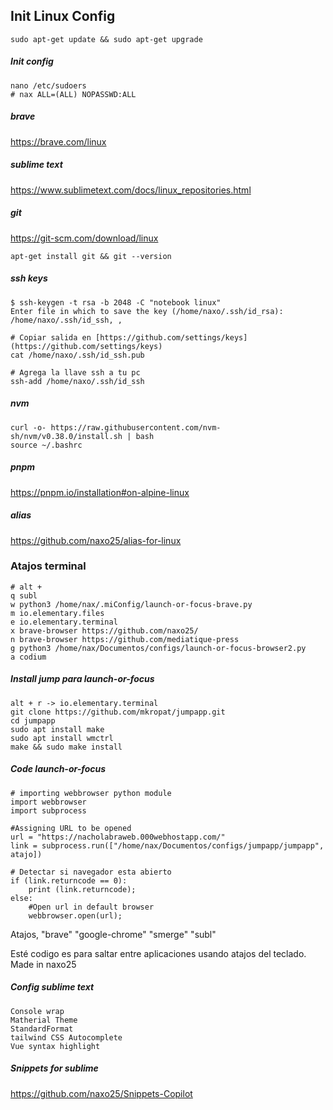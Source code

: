## Init Linux Config

    sudo apt-get update && sudo apt-get upgrade
    
##### Init config

    nano /etc/sudoers
    # nax ALL=(ALL) NOPASSWD:ALL

##### brave
    
https://brave.com/linux

##### sublime text

https://www.sublimetext.com/docs/linux_repositories.html

##### git

https://git-scm.com/download/linux

    apt-get install git && git --version

##### ssh keys

	$ ssh-keygen -t rsa -b 2048 -C "notebook linux"
	Enter file in which to save the key (/home/naxo/.ssh/id_rsa): /home/naxo/.ssh/id_ssh, , 

	# Copiar salida en [https://github.com/settings/keys] (https://github.com/settings/keys)
	cat /home/naxo/.ssh/id_ssh.pub

	# Agrega la llave ssh a tu pc 
	ssh-add /home/naxo/.ssh/id_ssh

##### nvm 
    curl -o- https://raw.githubusercontent.com/nvm-sh/nvm/v0.38.0/install.sh | bash
    source ~/.bashrc
    
##### pnpm
https://pnpm.io/installation#on-alpine-linux
    
##### alias
https://github.com/naxo25/alias-for-linux

### Atajos terminal
    # alt + 
    q subl
    w python3 /home/nax/.miConfig/launch-or-focus-brave.py
    m io.elementary.files
    e io.elementary.terminal
    x brave-browser https://github.com/naxo25/
    n brave-browser https://github.com/mediatique-press
    g python3 /home/nax/Documentos/configs/launch-or-focus-browser2.py
    a codium
    
##### Install jump para launch-or-focus
    alt + r -> io.elementary.terminal
    git clone https://github.com/mkropat/jumpapp.git
    cd jumpapp
    sudo apt install make
    sudo apt install wmctrl
    make && sudo make install

##### Code launch-or-focus

    # importing webbrowser python module
    import webbrowser
    import subprocess

    #Assigning URL to be opened
    url = "https://nacholabraweb.000webhostapp.com/"
    link = subprocess.run(["/home/nax/Documentos/configs/jumpapp/jumpapp", atajo])

    # Detectar si navegador esta abierto
    if (link.returncode == 0):
        print (link.returncode);
    else:
        #Open url in default browser
        webbrowser.open(url);

Atajos, "brave" "google-chrome" "smerge" "subl"

Esté codigo es para saltar entre aplicaciones usando atajos del teclado.
Made in naxo25


	
##### Config sublime text

    Console wrap
    Matherial Theme
    StandardFormat
    tailwind CSS Autocomplete
    Vue syntax highlight
    
##### Snippets for sublime

https://github.com/naxo25/Snippets-Copilot
